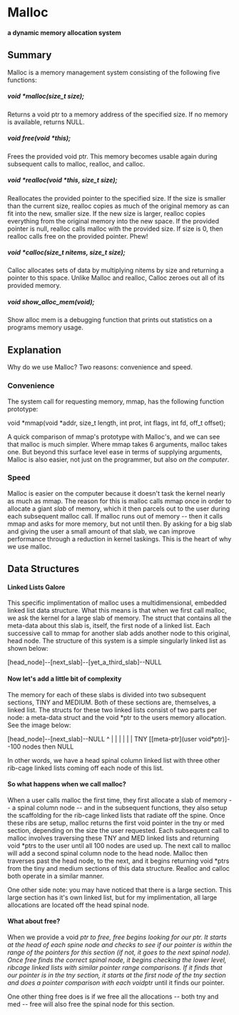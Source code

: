 # Malloc

#### a dynamic memory allocation system

## Summary

Malloc is a memory management system consisting of the following five functions:

##### void *malloc(size_t size);
Returns a void ptr to a memory address of the specified size.  If no memory is available, returns NULL.

##### void free(void *this);
Frees the provided void ptr.  This memory becomes usable again during subsequent calls to malloc, realloc, and calloc.

##### void *realloc(void *this, size_t size);
Reallocates the provided pointer to the specified size.  If the size is smaller than the current size, realloc copies as much of the original memory as can fit into the new, smaller size.  If the new size is larger, realloc copies everything from the original memory into the new space.  If the provided pointer is null, realloc calls malloc with the provided size.  If size is 0, then realloc calls free on the provided pointer.  Phew!

##### void *calloc(size_t nitems, size_t size);
Calloc allocates sets of data by multiplying nitems by size and returning a pointer to this space.  Unlike Malloc and realloc, Calloc zeroes out all of its provided memory.

##### void show_alloc_mem(void);
Show alloc mem is a debugging function that prints out statistics on a programs memory usage.

## Explanation

Why do we use Malloc?  Two reasons: convenience and speed.

### Convenience

The system call for requesting memory, mmap, has the following function prototype:

void *mmap(void *addr, size_t length, int prot, int flags, int fd, off_t offset);

A quick comparison of mmap's prototype with Malloc's, and we can see that malloc is much simpler.  Where mmap takes 6 arguments, malloc takes one.  But beyond this surface level ease in terms of supplying arguments, Malloc is also easier, not just on the programmer, but also *on the computer*.

### Speed

Malloc is easier on the computer because it doesn't task the kernel nearly as much as mmap.  The reason for this is malloc calls mmap once in order to allocate a giant *slab* of memory, which it then parcels out to the user during each subsequent malloc call.  If malloc runs out of memory -- then it calls mmap and asks for more memory, but not until then.  By asking for a big slab and giving the user a small amount of that slab, we can improve performance through a reduction in kernel taskings.  This is the heart of why we use malloc.

## Data Structures

#### Linked Lists Galore

This specific implimentation of malloc uses a multidimensional, embedded linked list data structure.  What this means is that when we first call malloc, we ask the kernel for a large slab of memory.  The struct that contains all the meta-data about this slab is, itself, the first node of a linked list.  Each successive call to mmap for another slab adds another node to this original, head node.  The structure of this system is a simple singularly linked list as shown below:

[head_node]--[next_slab]--[yet_a_third_slab]--NULL

#### Now let's add a little bit of complexity

The memory for each of these slabs is divided into two subsequent sections, TINY and MEDIUM.  Both of these sections are, themselves, a linked list.  The structs for these two linked lists consist of two parts per node: a meta-data struct and the void *ptr to the users memory allocation.  See the image below:

[head_node]--[next_slab]--NULL
 ^
 |
 |
 |
 |
 |
 |
 TNY [[meta-ptr](user void*ptr)]--100 nodes then NULL

 In other words, we have a head spinal column linked list with three other rib-cage linked lists coming off each node of this list.

 #### So what happens when we call malloc?

 When a user calls malloc the first time, they first allocate a slab of memory -- a spinal column node -- and in the subsequent functions, they also setup the scaffolding for the rib-cage linked lists that radiate off the spine. Once these ribs are setup, malloc returns the first void pointer in the tny or med section, depending on the size the user requested.  Each subsequent call to malloc involves traversing these TNY and MED linked lists and returning void *ptrs to the user until all 100 nodes are used up.  The next call to malloc will add a second spinal column node to the head node.  Malloc then traverses past the head node, to the next, and it begins returning void *ptrs from the tiny and medium sections of this data structure. Realloc and calloc both operate in a similar manner.

 One other side note: you may have noticed that there is a large section.  This large section has it's own linked list, but for my implimentation, all large allocations are located off the head spinal node.

 #### What about free?

When we provide a void *ptr to free, free begins looking for our ptr.  It starts at the head of each spine node and checks to see if our pointer is within the range of the pointers for this section (if not, it goes to the next spinal node).  Once free finds the correct spinal node, it begins checking the lower level, ribcage linked lists with similar pointer range comparisons.  If it finds that our pointer is in the tny section, it starts at the first node of the tny section and does a pointer comparison with each void*ptr until it finds our pointer.

One other thing free does is if we free all the allocations -- both tny and med -- free will also free the spinal node for this section.